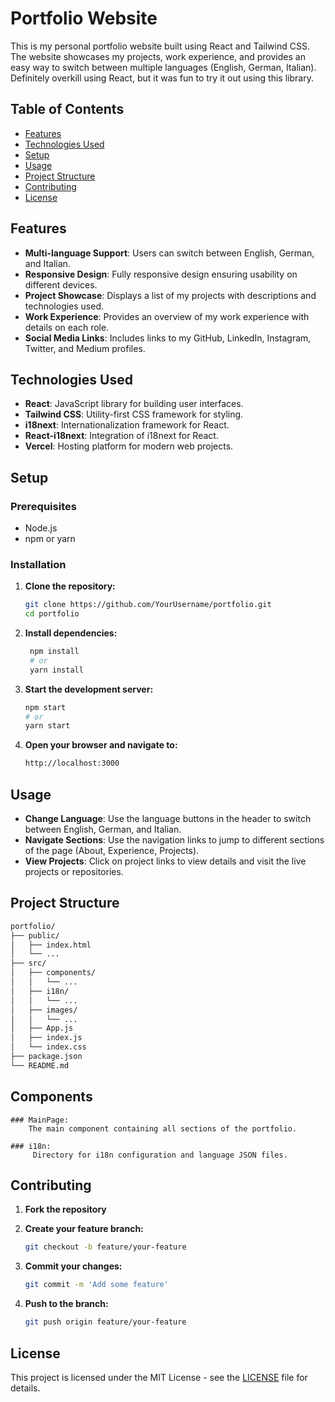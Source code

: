 # Portfolio Website

This is my personal portfolio website built using React and Tailwind CSS. The website showcases my projects, work experience, and provides an easy way to switch between multiple languages (English, German, Italian). Definitely overkill using React, but it was fun to try it out using this library.

## Table of Contents

- [Features](#features)
- [Technologies Used](#technologies-used)
- [Setup](#setup)
- [Usage](#usage)
- [Project Structure](#project-structure)
- [Contributing](#contributing)
- [License](#license)

## Features

- **Multi-language Support**: Users can switch between English, German, and Italian.
- **Responsive Design**: Fully responsive design ensuring usability on different devices.
- **Project Showcase**: Displays a list of my projects with descriptions and technologies used.
- **Work Experience**: Provides an overview of my work experience with details on each role.
- **Social Media Links**: Includes links to my GitHub, LinkedIn, Instagram, Twitter, and Medium profiles.

## Technologies Used

- **React**: JavaScript library for building user interfaces.
- **Tailwind CSS**: Utility-first CSS framework for styling.
- **i18next**: Internationalization framework for React.
- **React-i18next**: Integration of i18next for React.
- **Vercel**: Hosting platform for modern web projects.

## Setup

### Prerequisites

- Node.js
- npm or yarn

### Installation

1. **Clone the repository:**

   ```sh
   git clone https://github.com/YourUsername/portfolio.git
   cd portfolio

2. **Install dependencies:**
   ```sh
    npm install
    # or
    yarn install

3. **Start the development server:**
    ```sh
    npm start
    # or
    yarn start

4. **Open your browser and navigate to:**
   ```sh
   http://localhost:3000

## Usage

- **Change Language**: Use the language buttons in the header to switch between English, German, and Italian.
- **Navigate Sections**: Use the navigation links to jump to different sections of the page (About, Experience, Projects).
- **View Projects**: Click on project links to view details and visit the live projects or repositories.

## Project Structure

```sh
portfolio/
├── public/
│   ├── index.html
│   └── ...
├── src/
│   ├── components/
│   │   └── ...
│   ├── i18n/
│   │   └── ...
│   ├── images/
│   │   └── ...
│   ├── App.js
│   ├── index.js
│   └── index.css
├── package.json
└── README.md
```

## Components
    
    ### MainPage:
        The main component containing all sections of the portfolio.
    
    ### i18n:
         Directory for i18n configuration and language JSON files.

## Contributing

1. **Fork the repository**

2. **Create your feature branch:**

   ```sh
   git checkout -b feature/your-feature

3. **Commit your changes:**
   
    ```sh
    git commit -m 'Add some feature'

4. **Push to the branch:**
    
    ```sh
    git push origin feature/your-feature

## License

This project is licensed under the MIT License - see the [LICENSE](LICENSE) file for details.







